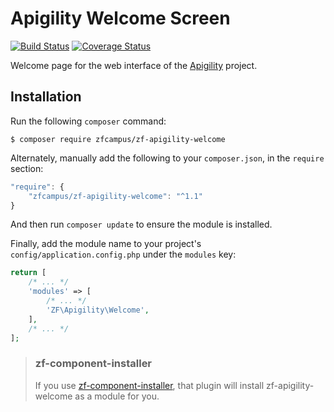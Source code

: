 Apigility Welcome Screen
========================

[![Build Status](https://travis-ci.org/zfcampus/zf-apigility-welcome.svg?branch=master)](https://travis-ci.org/zfcampus/zf-apigility-welcome)
[![Coverage Status](https://coveralls.io/repos/github/zfcampus/zf-apigility-welcome/badge.svg?branch=master)](https://coveralls.io/github/zfcampus/zf-apigility-welcome?branch=master)

Welcome page for the web interface of the [Apigility](http://www.apigility.org) project.


Installation
------------

Run the following `composer` command:

```console
$ composer require zfcampus/zf-apigility-welcome
```

Alternately, manually add the following to your `composer.json`, in the `require` section:

```javascript
"require": {
    "zfcampus/zf-apigility-welcome": "^1.1"
}
```

And then run `composer update` to ensure the module is installed.

Finally, add the module name to your project's `config/application.config.php` under the `modules`
key:

```php
return [
    /* ... */
    'modules' => [
        /* ... */
        'ZF\Apigility\Welcome',
    ],
    /* ... */
];
```

> ### zf-component-installer
>
> If you use [zf-component-installer](https://github.com/zendframework/zf-component-installer),
> that plugin will install zf-apigility-welcome as a module for you.
